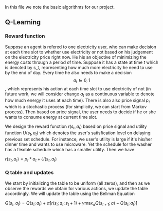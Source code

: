 In this file we note the basic algorithms for our project.

## Q-Learning
### Reward function
Suppose an agent is refered to one electricity user, who can make decision at each time slot to whether use electricity or not based on his 
judgement on the electricity price right now. He his an objective of minimizing the energy costs through a period of time. Suppose it has a 
state at time $t$ which is denoted by s_t, representing how much more electricity he need to use by the end of day. Every time he also needs
to make a decision $$a_t \in {0,1}$$, which represents his action at each time slot to use electricity of not (in future work, we will consider
change $a_t$ as a continuous variable to denote how much energy it uses at each time). There is also also price signal $p_t$ which
is a stochastic process (for simplicity, we can start from Markov process). Then based on price signal, the user needs to decide if he or she
wants to consume energy at current time slot.

We design the reward function $r(s_t, a_t)$ based on price signal and utility function $U(s_t, a_t)$ which denotes the user's satisfication
level on delaying previous set schedule. For instance, we user's utility is large if it's his/her dinner time and wants to use microware.
Yet the schedule for the washer has a flexible schedule which has a smaller utility. Then we have 

$r(s_t,a_t)=p_t*a_t+U(s_t,a_t)$

### Q table and updates
We start by initializing the table to be uniform (all zeros), and then as we observe the rewards we obtain for various actions, 
we update the table accordingly. We will update the table using the Bellman Equation

$Q(s_t, a_t)=  Q(s_t; a_t) + \alpha [r(s_t; a_t; s_t+1) + \gamma \max_\alpha Q(s_{t+1}; a) - Q(s_t; a_t)]$
